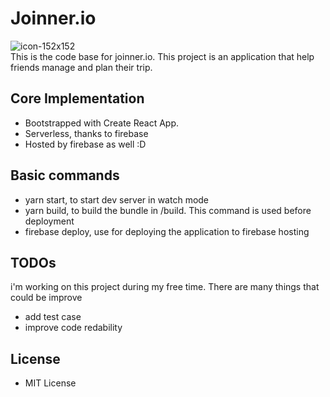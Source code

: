 # Joinner.io
![icon-152x152](https://user-images.githubusercontent.com/11821799/43366046-e1e08750-9360-11e8-99e1-3bfbe39a194f.png)
 <br />
This is the code base for joinner.io. This project is an application that help friends manage and plan their trip. <br />
## Core Implementation
* Bootstrapped with Create React App.
* Serverless, thanks to firebase
* Hosted by firebase as well :D
## Basic commands
* yarn start, to start dev server in watch mode
* yarn build, to build the bundle in /build. This command is used before deployment
* firebase deploy, use for deploying the application to firebase hosting
## TODOs
i'm working on this project during my free time. There are many things that could be improve 
* add test case
* improve code redability 
## License
* MIT License
